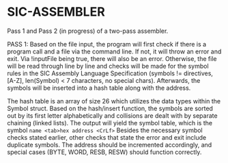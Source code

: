 # SIC-ASSEMBLER
Pass 1 and Pass 2 (in progress) of a two-pass assembler.

PASS 1: 	Based on the file input, the program
will first check if there is a program call and a file via the command
line. If not, it will throw an error and exit. Via !inputFile being true,
there will also be an error. Otherwise, the file will be read through line
by line and checks will be made for the symbol rules in the SIC Assembly 
Language Specification (symbols != directives, [A-Z], len(Symbol) < 7 characters, 
no special chars). Afterwards, the symbols will be inserted into a
hash table along with the address. 

The hash table is an array of size 26 which utilizes the data types 
within the Symbol struct. Based on the hash/insert function, the symbols
are sorted out by its first letter alphabetically and collisions are dealt 
with by separate chaining (linked lists). The output will yield the symbol
table, which is the symbol 
```name <tab>hex address <CrLf>``` 
Besides the necessary 
symbol checks stated earlier, other checks that state the error and exit 
include duplicate symbols. The address should be incremented accordingly, and 
special cases (BYTE, WORD, RESB, RESW) should function correctly.
